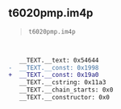 ## t6020pmp.im4p

> `t6020pmp.im4p`

```diff

 
   __TEXT.__text: 0x54644
-  __TEXT.__const: 0x1998
+  __TEXT.__const: 0x19a0
   __TEXT.__cstring: 0x11a3
   __TEXT.__chain_starts: 0x0
   __TEXT.__constructor: 0x0

```
